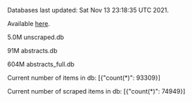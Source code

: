 Databases last updated: Sat Nov 13 23:18:35 UTC 2021. 

Available [here](https://github.com/cbeauhilton/ash-db/releases).

5.0M	unscraped.db

91M	abstracts.db

604M	abstracts_full.db

Current number of items in db:
[{"count(*)": 93309}]

Current number of scraped items in db:
[{"count(*)": 74949}]
